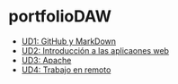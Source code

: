 # portfolioDAW
* [UD1: GitHub y MarkDown](https://github.com/Suli427/portfolioDAW/tree/main/UD1%3A%20GitHub%20y%20MarkDown)
* [UD2: Introducción a las aplicaones web](https://github.com/Suli427/portfolioDAW/tree/main/UD2%3A%20Introducci%C3%B3n%20a%20las%20aplicaciones%20web)
* [UD3: Apache](https://github.com/Suli427/portfolioDAW/tree/main/UD3%3A%20Apache)
* [UD4: Trabajo en remoto](https://github.com/Suli427/portfolioDAW/tree/main/UD4%3A%20Trabajo%20en%20remoto)
